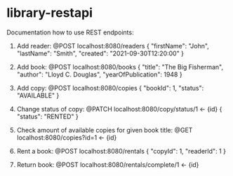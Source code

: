 # library-restapi
Documentation how to use REST endpoints:

1. Add reader:
  @POST localhost:8080/readers
  {
    "firstName": "John",
    "lastName": "Smith",
    "created": "2021-09-30T12:20:00"
  }
  
2. Add book:
  @POST localhost:8080/books
  {
    "title": "The Big Fisherman",
    "author": "Lloyd C. Douglas",
    "yearOfPublication": 1948
  }
  
3. Add copy:
  @POST localhost:8080/copies
  {
    "bookId": 1,
    "status": "AVAILABLE"
  }
  
4. Change status of copy:
  @PATCH localhost:8080/copy/status/1 <- {id}
  {
    "status": "RENTED"
  }
  
5. Check amount of available copies for given book title:
  @GET localhost:8080/copies?id=1 <- {id}
  
6. Rent a book: 
  @POST localhost:8080/rentals
  {
    "copyId": 1,
    "readerId": 1
  }
  
7. Return book:
  @POST localhost:8080/rentals/complete/1 <- {id}
 

